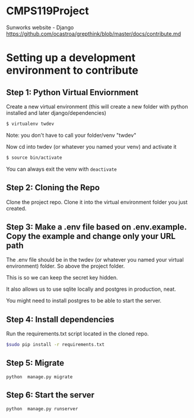 # CMPS119Project
Sunworks website - Django
https://github.com/ocastroa/grepthink/blob/master/docs/contribute.md

# Setting up a development environment to contribute

## Step 1: Python Virtual Enviornment

Create a new virtual environment (this will create a new folder with python installed and later django/dependencies)
```bash
$ virtualenv twdev
```
Note: you don't have to call your folder/venv "twdev"

Now cd into twdev (or whatever you named your venv) and activate it
```bash
$ source bin/activate
```

You can always exit the venv with `deactivate`

## Step 2: Cloning the Repo
Clone the project repo. Clone it into the virtual environment folder you just created. 

## Step 3: Make a .env file based on .env.example. Copy the example and change only your URL path
The .env file should be in the twdev (or whatever you named your virtual environment) folder. So above the project folder.

This is so we can keep the secret key hidden. 

It also allows us to use sqlite locally and postgres in production, neat.

You might need to install postgres to be able to start the server.

## Step 4: Install dependencies
Run the requirements.txt script located in the cloned repo.
```bash
$sudo pip install -r requirements.txt
```

## Step 5: Migrate 
`python  manage.py migrate`


## Step 6: Start the server
`python  manage.py runserver`
